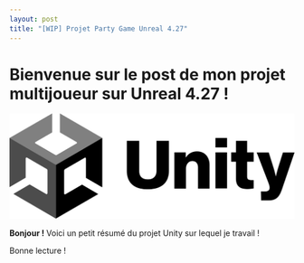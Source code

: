 ```yaml
---
layout: post
title: "[WIP] Projet Party Game Unreal 4.27"
---
```


# Bienvenue sur le post de mon projet multijoueur sur Unreal 4.27 !

![iy](\assets\images\Unity.png)

**Bonjour !** Voici un petit résumé du projet Unity sur lequel je travail !

Bonne lecture !

